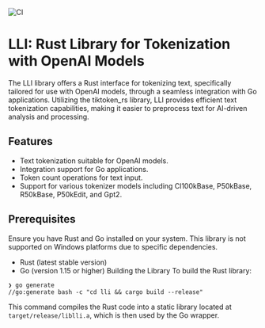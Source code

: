 ![CI](https://github.com/guilhermeyoshida/lli-tokenizer/actions/workflows/go.yml/badge.svg)

# LLI: Rust Library for Tokenization with OpenAI Models
The LLI library offers a Rust interface for tokenizing text, specifically tailored for use with OpenAI models, through a seamless integration with Go applications. Utilizing the tiktoken_rs library, LLI provides efficient text tokenization capabilities, making it easier to preprocess text for AI-driven analysis and processing.

## Features
- Text tokenization suitable for OpenAI models.
- Integration support for Go applications.
- Token count operations for text input.
- Support for various tokenizer models including Cl100kBase, P50kBase, R50kBase, P50kEdit, and Gpt2.
## Prerequisites
Ensure you have Rust and Go installed on your system. This library is not supported on Windows platforms due to specific dependencies.

- Rust (latest stable version)
- Go (version 1.15 or higher)
Building the Library
To build the Rust library:

```console
❯ go generate
//go:generate bash -c "cd lli && cargo build --release"
```
This command compiles the Rust code into a static library located at `target/release/liblli.a`, which is then used by the Go wrapper.

